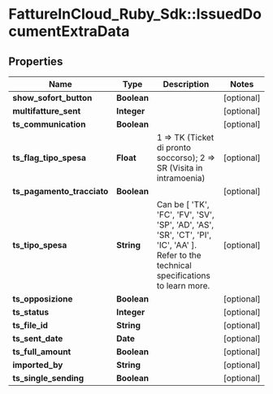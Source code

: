 # FattureInCloud_Ruby_Sdk::IssuedDocumentExtraData

## Properties

| Name | Type | Description | Notes |
| ---- | ---- | ----------- | ----- |
| **show_sofort_button** | **Boolean** |  | [optional] |
| **multifatture_sent** | **Integer** |  | [optional] |
| **ts_communication** | **Boolean** |  | [optional] |
| **ts_flag_tipo_spesa** | **Float** | 1 &#x3D;&gt; TK (Ticket di pronto soccorso); 2 &#x3D;&gt; SR (Visita in intramoenia) | [optional] |
| **ts_pagamento_tracciato** | **Boolean** |  | [optional] |
| **ts_tipo_spesa** | **String** | Can be [ &#39;TK&#39;, &#39;FC&#39;, &#39;FV&#39;, &#39;SV&#39;, &#39;SP&#39;, &#39;AD&#39;, &#39;AS&#39;, &#39;SR&#39;, &#39;CT&#39;, &#39;PI&#39;, &#39;IC&#39;, &#39;AA&#39; ]. Refer to the technical specifications to learn more. | [optional] |
| **ts_opposizione** | **Boolean** |  | [optional] |
| **ts_status** | **Integer** |  | [optional] |
| **ts_file_id** | **String** |  | [optional] |
| **ts_sent_date** | **Date** |  | [optional] |
| **ts_full_amount** | **Boolean** |  | [optional] |
| **imported_by** | **String** |  | [optional] |
| **ts_single_sending** | **Boolean** |  | [optional] |

